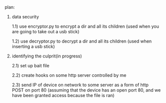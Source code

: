 plan: 

1. data security

   1.1) use encryptor.py to encrypt a dir and all its children (used when you are going to take out a usb stick)


   1.2) use decryptor.py to decrypt a dir and all its children (used when inserting a usb stick)

3. identifying the culprit(in progress)

   2.1) set up bait file

   2.2) create hooks on some http server controlled by me

   2.3) send IP of device on network to some server as a form of http POST on port 80 (assuming that the device has an open port 80, and we have been granted access because the file is ran)
